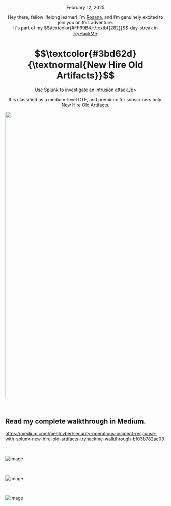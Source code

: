 <p align="center">February 12, 2025</p>
<p align="center">Hey there, fellow lifelong learner! I´m <a href="https://www.linkedin.com/in/rosanafssantos/">Rosana</a>, and I’m genuinely excited to join you on this adventure.<br>
It´s part of my $$\textcolor{#FF69B4}{\textbf{282}}$$-day-streak in  <a href="https://tryhackme.com">TryHackMe</a>.</p>

<h1 align="center">
  $$\textcolor{#3bd62d}{\textnormal{New Hire Old Artifacts}}$$
</h1>
<p align="center">Use Splunk to investigate an intrusion attack./p>
<p align="center">It is classified as a medium-level CTF, and premium: for subscribers only. <a href="https://tryhackme.com/room/newhireoldartifacts">New Hire Old Artifacts</a>.</p>
                                                              
<p align="center">
  <img width="900px" src="https://github.com/user-attachments/assets/908ec290-2077-4650-8729-16ed3f035c4a">
</p>

<br>

<h2>Read my complete walkthrough in Medium.</h2>

https://medium.com/meetcyber/security-operations-incident-response-with-splunk-new-hire-old-artifacts-tryhackme-walkthrough-bf03b782ae03

<br>

![image](https://github.com/user-attachments/assets/4886bc87-7539-4652-819a-9add01f6d1ea)


<br>

![image](https://github.com/user-attachments/assets/07219990-1314-4b05-8ca7-4a5d811784ec)


<br>

![image](https://github.com/user-attachments/assets/4b833ac0-394c-4e4f-b730-97158449b118)

